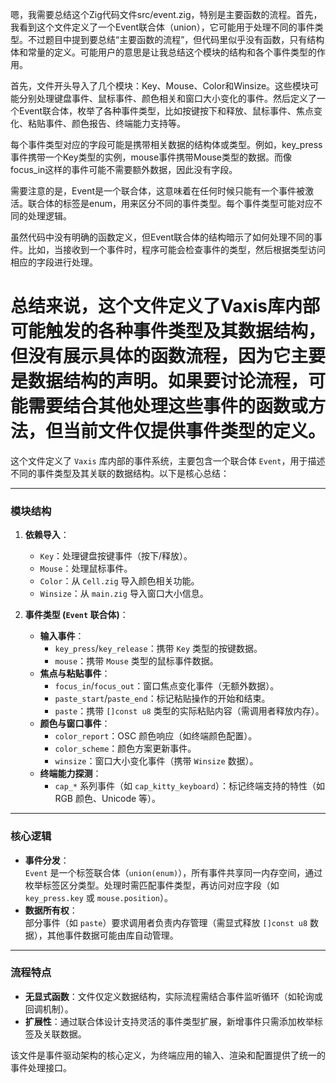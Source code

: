 嗯，我需要总结这个Zig代码文件src/event.zig，特别是主要函数的流程。首先，我看到这个文件定义了一个Event联合体（union），它可能用于处理不同的事件类型。不过题目中提到要总结“主要函数的流程”，但代码里似乎没有函数，只有结构体和常量的定义。可能用户的意思是让我总结这个模块的结构和各个事件类型的作用。

首先，文件开头导入了几个模块：Key、Mouse、Color和Winsize。这些模块可能分别处理键盘事件、鼠标事件、颜色相关和窗口大小变化的事件。然后定义了一个Event联合体，枚举了各种事件类型，比如按键按下和释放、鼠标事件、焦点变化、粘贴事件、颜色报告、终端能力支持等。

每个事件类型对应的字段可能是携带相关数据的结构体或类型。例如，key_press事件携带一个Key类型的实例，mouse事件携带Mouse类型的数据。而像focus_in这样的事件可能不需要额外数据，因此没有字段。

需要注意的是，Event是一个联合体，这意味着在任何时候只能有一个事件被激活。联合体的标签是enum，用来区分不同的事件类型。每个事件类型可能对应不同的处理逻辑。

虽然代码中没有明确的函数定义，但Event联合体的结构暗示了如何处理不同的事件。比如，当接收到一个事件时，程序可能会检查事件的类型，然后根据类型访问相应的字段进行处理。

总结来说，这个文件定义了Vaxis库内部可能触发的各种事件类型及其数据结构，但没有展示具体的函数流程，因为它主要是数据结构的声明。如果要讨论流程，可能需要结合其他处理这些事件的函数或方法，但当前文件仅提供事件类型的定义。
================================================
这个文件定义了 `Vaxis` 库内部的事件系统，主要包含一个联合体 `Event`，用于描述不同的事件类型及其关联的数据结构。以下是核心总结：

---

### **模块结构**
1. **依赖导入**：
   - `Key`：处理键盘按键事件（按下/释放）。
   - `Mouse`：处理鼠标事件。
   - `Color`：从 `Cell.zig` 导入颜色相关功能。
   - `Winsize`：从 `main.zig` 导入窗口大小信息。

2. **事件类型 (`Event` 联合体)**：
   - **输入事件**：
     - `key_press`/`key_release`：携带 `Key` 类型的按键数据。
     - `mouse`：携带 `Mouse` 类型的鼠标事件数据。
   - **焦点与粘贴事件**：
     - `focus_in`/`focus_out`：窗口焦点变化事件（无额外数据）。
     - `paste_start`/`paste_end`：标记粘贴操作的开始和结束。
     - `paste`：携带 `[]const u8` 类型的实际粘贴内容（需调用者释放内存）。
   - **颜色与窗口事件**：
     - `color_report`：OSC 颜色响应（如终端颜色配置）。
     - `color_scheme`：颜色方案更新事件。
     - `winsize`：窗口大小变化事件（携带 `Winsize` 数据）。
   - **终端能力探测**：
     - `cap_*` 系列事件（如 `cap_kitty_keyboard`）：标记终端支持的特性（如 RGB 颜色、Unicode 等）。

---

### **核心逻辑**
- **事件分发**：  
  `Event` 是一个标签联合体（`union(enum)`），所有事件共享同一内存空间，通过枚举标签区分类型。处理时需匹配事件类型，再访问对应字段（如 `key_press.key` 或 `mouse.position`）。
- **数据所有权**：  
  部分事件（如 `paste`）要求调用者负责内存管理（需显式释放 `[]const u8` 数据），其他事件数据可能由库自动管理。

---

### **流程特点**
- **无显式函数**：文件仅定义数据结构，实际流程需结合事件监听循环（如轮询或回调机制）。
- **扩展性**：通过联合体设计支持灵活的事件类型扩展，新增事件只需添加枚举标签及关联数据。

该文件是事件驱动架构的核心定义，为终端应用的输入、渲染和配置提供了统一的事件处理接口。